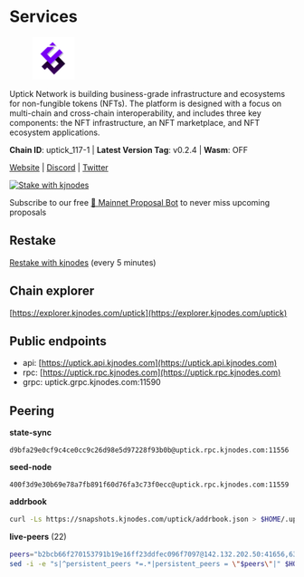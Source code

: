 # Services

<figure><img src="https://raw.githubusercontent.com/kj89/cosmos-images/main/logos/uptick.png" alt=""><figcaption></figcaption></figure>

Uptick Network is building business-grade infrastructure and  ecosystems for non-fungible tokens (NFTs). The platform is  designed with a focus on multi-chain and cross-chain interoperability,  and includes three key components: the NFT infrastructure, an NFT  marketplace, and NFT ecosystem applications.

**Chain ID**: uptick_117-1 | **Latest Version Tag**: v0.2.4 | **Wasm**: OFF

[Website](https://uptick.network) | [Discord](https://discord.gg/UzeHS7fu5H) | [Twitter](https://twitter.com/uptickproject)

[![Stake with kjnodes](https://i.ibb.co/cr44Q8j/button-stake-with-kjnodes.png)](https://restake.app/uptick/uptickvaloper1jqpaf0vgzlxvjx5meq8huweuv2nguqe20seefq)

Subscribe to our free [🤖 Mainnet Proposal Bot](https://t.me/kjnodes_proposal_bot) to never miss upcoming proposals

## Restake

[Restake with kjnodes](https://restake.app/uptick/uptickvaloper1jqpaf0vgzlxvjx5meq8huweuv2nguqe20seefq) (every 5 minutes)
## Chain explorer
[https://explorer.kjnodes.com/uptick](https://explorer.kjnodes.com/uptick)

## Public endpoints

* api: [https://uptick.api.kjnodes.com](https://uptick.api.kjnodes.com)
* rpc: [https://uptick.rpc.kjnodes.com](https://uptick.rpc.kjnodes.com)
* grpc: uptick.grpc.kjnodes.com:11590

## Peering

**state-sync**

```text
d9bfa29e0cf9c4ce0cc9c26d98e5d97228f93b0b@uptick.rpc.kjnodes.com:11556
```

**seed-node**

```text
400f3d9e30b69e78a7fb891f60d76fa3c73f0ecc@uptick.rpc.kjnodes.com:11559
```

**addrbook**
```bash
curl -Ls https://snapshots.kjnodes.com/uptick/addrbook.json > $HOME/.uptickd/config/addrbook.json
```

**live-peers** (22)
```bash
peers="b2bcb66f270153791b19e16ff23ddfec096f7097@142.132.202.50:41656,632c2362378546ab77883077861f38405c378d06@104.194.8.68:60556,7ac86e61608b3d44bb0941a8fbb844e5772db984@65.108.69.17:10656,f05733da50967e3955e11665b1901d36291dfaee@65.108.195.30:21656,f9106c0608ff93da93188651ab4b57731b0155be@159.69.73.104:26656,7d7842acc423e6799d32cf78d7072d77450b11a1@65.109.104.118:60956,ffd85619e0baed6ad09eec1e9c1651ded8e00b3b@82.165.186.119:26656,14ca9d73314dd519bc0b0be8511c88f85fe6873e@46.4.81.204:17656,a5408575fc327823f73c153d9f89c932ac30a335@141.94.141.144:28056,03d4bd74d72794fefc260008943d48dc502b7518@65.108.232.168:34656,fa402a4a9e0c23d31672a4f3bc49714f22a0dfa5@85.190.254.15:15656,755c376ec8df0c6fce6d3e28f3d9054de4fe456f@81.30.157.35:17656,1160d5e94fbce4f8ccabb0203344c673f3af3fb6@141.94.139.233:27656,f2710fe78495a0645b690dbf9296b5d62bc2a39f@148.113.6.229:20456,f2f5e1dd26a638d9ee23bbea9b652774db9fc44b@95.216.218.103:15656,78017b785ef1f781a1f4090f9ecf4adb2b476ab9@217.197.117.53:36656,169fd4bb8dee17a0cd8d3747788b3cdac2dbb137@171.247.172.188:35656,0720f8f6cd1f1bf1c9549cdb10b920a1583d7675@182.253.224.66:10656,4914c40a9441895f355c600f38ed94756782ab99@146.59.81.204:27856,34d28eeb7be1b245fd64ba2df4cdf62b5eb60dd3@202.61.240.155:30001,d9bfa29e0cf9c4ce0cc9c26d98e5d97228f93b0b@65.109.88.38:11556,e71bae28852a0b603f7360ec17fe91e7f065f324@142.132.253.112:35656"
sed -i -e "s|^persistent_peers *=.*|persistent_peers = \"$peers\"|" $HOME/.uptickd/config/config.toml
```
